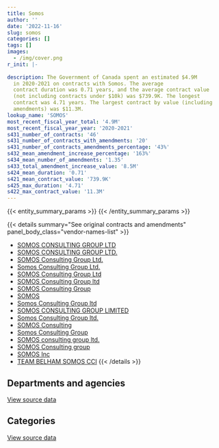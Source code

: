 ```yaml
---
title: Somos
author: ''
date: '2022-11-16'
slug: somos
categories: []
tags: []
images:
  - /img/cover.png
r_init: |-
  
description: The Government of Canada spent an estimated $4.9M
  in 2020-2021 on contracts with Somos. The average
  contract duration was 0.71 years, and the average contract value
  (not including contracts under $10k) was $739.9K. The longest
  contract was 4.71 years. The largest contract by value (including
  amendments) was $11.3M.
lookup_name: 'SOMOS'
most_recent_fiscal_year_total: '4.9M'
most_recent_fiscal_year_year: '2020-2021'
s431_number_of_contracts: '46'
s431_number_of_contracts_with_amendments: '20'
s431_number_of_contracts_amendments_percentage: '43%'
s432_mean_amendment_increase_percentage: '163%'
s434_mean_number_of_amendments: '1.35'
s433_total_amendment_increase_value: '8.5M'
s424_mean_duration: '0.71'
s421_mean_contract_value: '739.9K'
s425_max_duration: '4.71'
s422_max_contract_value: '11.3M'
---
```


<script src="/rmarkdown-libs/htmlwidgets/htmlwidgets.js"></script>
<link href="/rmarkdown-libs/datatables-css/datatables-crosstalk.css" rel="stylesheet" />
<script src="/rmarkdown-libs/datatables-binding/datatables.js"></script>
<script src="/rmarkdown-libs/jquery/jquery-3.6.0.min.js"></script>
<link href="/rmarkdown-libs/dt-core-bootstrap/css/dataTables.bootstrap.min.css" rel="stylesheet" />
<link href="/rmarkdown-libs/dt-core-bootstrap/css/dataTables.bootstrap.extra.css" rel="stylesheet" />
<script src="/rmarkdown-libs/dt-core-bootstrap/js/jquery.dataTables.min.js"></script>
<script src="/rmarkdown-libs/dt-core-bootstrap/js/dataTables.bootstrap.min.js"></script>
<link href="/rmarkdown-libs/crosstalk/css/crosstalk.min.css" rel="stylesheet" />
<script src="/rmarkdown-libs/crosstalk/js/crosstalk.min.js"></script>
<script src="/rmarkdown-libs/htmlwidgets/htmlwidgets.js"></script>
<link href="/rmarkdown-libs/datatables-css/datatables-crosstalk.css" rel="stylesheet" />
<script src="/rmarkdown-libs/datatables-binding/datatables.js"></script>
<script src="/rmarkdown-libs/jquery/jquery-3.6.0.min.js"></script>
<link href="/rmarkdown-libs/dt-core-bootstrap/css/dataTables.bootstrap.min.css" rel="stylesheet" />
<link href="/rmarkdown-libs/dt-core-bootstrap/css/dataTables.bootstrap.extra.css" rel="stylesheet" />
<script src="/rmarkdown-libs/dt-core-bootstrap/js/jquery.dataTables.min.js"></script>
<script src="/rmarkdown-libs/dt-core-bootstrap/js/dataTables.bootstrap.min.js"></script>
<link href="/rmarkdown-libs/crosstalk/css/crosstalk.min.css" rel="stylesheet" />
<script src="/rmarkdown-libs/crosstalk/js/crosstalk.min.js"></script>

{{< entity_summary_params >}}
{{< /entity_summary_params >}}

{{< details summary="See original contracts and amendments" panel_body_class="vendor-names-list" >}}
- [SOMOS CONSULTING GROUP LTD](https://search.open.canada.ca/en/ct/?sort=contract_value_f%20desc&page=1&search_text=%22SOMOS%20CONSULTING%20GROUP%20LTD%22)
- [SOMOS CONSULTING GROUP LTD.](https://search.open.canada.ca/en/ct/?sort=contract_value_f%20desc&page=1&search_text=%22SOMOS%20CONSULTING%20GROUP%20LTD.%22)
- [SOMOS Consulting Group Ltd.](https://search.open.canada.ca/en/ct/?sort=contract_value_f%20desc&page=1&search_text=%22SOMOS%20Consulting%20Group%20Ltd.%22)
- [Somos Consulting Group Ltd.](https://search.open.canada.ca/en/ct/?sort=contract_value_f%20desc&page=1&search_text=%22Somos%20Consulting%20Group%20Ltd.%22)
- [SOMOS Consulting Group Ltd](https://search.open.canada.ca/en/ct/?sort=contract_value_f%20desc&page=1&search_text=%22SOMOS%20Consulting%20Group%20Ltd%22)
- [SOMOS Consulting Group ltd](https://search.open.canada.ca/en/ct/?sort=contract_value_f%20desc&page=1&search_text=%22SOMOS%20Consulting%20Group%20ltd%22)
- [SOMOS Consulting Group](https://search.open.canada.ca/en/ct/?sort=contract_value_f%20desc&page=1&search_text=%22SOMOS%20Consulting%20Group%22)
- [SOMOS](https://search.open.canada.ca/en/ct/?sort=contract_value_f%20desc&page=1&search_text=%22SOMOS%22)
- [Somos Consulting Group ltd](https://search.open.canada.ca/en/ct/?sort=contract_value_f%20desc&page=1&search_text=%22Somos%20Consulting%20Group%20ltd%22)
- [SOMOS CONSULTING GROUP LIMITED](https://search.open.canada.ca/en/ct/?sort=contract_value_f%20desc&page=1&search_text=%22SOMOS%20CONSULTING%20GROUP%20LIMITED%22)
- [Somos Consulting Group ltd.](https://search.open.canada.ca/en/ct/?sort=contract_value_f%20desc&page=1&search_text=%22Somos%20Consulting%20Group%20ltd.%22)
- [SOMOS Consulting](https://search.open.canada.ca/en/ct/?sort=contract_value_f%20desc&page=1&search_text=%22SOMOS%20Consulting%22)
- [Somos Consulting Group](https://search.open.canada.ca/en/ct/?sort=contract_value_f%20desc&page=1&search_text=%22Somos%20Consulting%20Group%22)
- [SOMOS consulting group ltd.](https://search.open.canada.ca/en/ct/?sort=contract_value_f%20desc&page=1&search_text=%22SOMOS%20consulting%20group%20ltd.%22)
- [SOMOS Consulting group](https://search.open.canada.ca/en/ct/?sort=contract_value_f%20desc&page=1&search_text=%22SOMOS%20Consulting%20group%22)
- [SOMOS Inc](https://search.open.canada.ca/en/ct/?sort=contract_value_f%20desc&page=1&search_text=%22SOMOS%20Inc%22)
- [TEAM BELHAM SOMOS CCI](https://search.open.canada.ca/en/ct/?sort=contract_value_f%20desc&page=1&search_text=%22TEAM%20BELHAM%20SOMOS%20CCI%22)
{{< /details >}}

## Departments and agencies

<div id="htmlwidget-1" style="width:100%;height:auto;" class="datatables html-widget"></div>
<script type="application/json" data-for="htmlwidget-1">{"x":{"style":"bootstrap","filter":"none","vertical":false,"data":[["<a href=\"/departments/cbsa-asfc/\">Canada Border Services Agency<\/a>","<a href=\"/departments/dnd-mdn/\">National Defence<\/a>","<a href=\"/departments/ic/\">Innovation, Science and Economic Development Canada<\/a>","<a href=\"/departments/rcmp-grc/\">Royal Canadian Mounted Police<\/a>","<a href=\"/departments/vac-acc/\">Veterans Affairs Canada<\/a>"],[571125.1,1753617.27,937737.66,425245.72,3634763.45],[179077.22,1918217.45,653898.75,224855.96,5182343.14],[null,782212.7,26725.01,null,4882880.76],[null,null,null,null,4869539.55]],"container":"<table class=\"table table-striped table-hover row-border order-column display\">\n  <thead>\n    <tr>\n      <th>Department<\/th>\n      <th>2017-2018<\/th>\n      <th>2018-2019<\/th>\n      <th>2019-2020<\/th>\n      <th>2020-2021<\/th>\n    <\/tr>\n  <\/thead>\n<\/table>","options":{"order":[[4,"desc"]],"pageLength":10,"autoWidth":true,"columnDefs":[{"targets":1,"render":"function(data, type, row, meta) {\n    return type !== 'display' ? data : DTWidget.formatCurrency(data, \"$\", 2, 3, \",\", \".\", true, null);\n  }"},{"targets":2,"render":"function(data, type, row, meta) {\n    return type !== 'display' ? data : DTWidget.formatCurrency(data, \"$\", 2, 3, \",\", \".\", true, null);\n  }"},{"targets":3,"render":"function(data, type, row, meta) {\n    return type !== 'display' ? data : DTWidget.formatCurrency(data, \"$\", 2, 3, \",\", \".\", true, null);\n  }"},{"targets":4,"render":"function(data, type, row, meta) {\n    return type !== 'display' ? data : DTWidget.formatCurrency(data, \"$\", 2, 3, \",\", \".\", true, null);\n  }"},{"width":"16%","targets":[1,2,3,4]},{"className":"dt-right","targets":[1,2,3,4]}],"orderClasses":false}},"evals":["options.columnDefs.0.render","options.columnDefs.1.render","options.columnDefs.2.render","options.columnDefs.3.render"],"jsHooks":[]}</script>
<p class="text-right">
<a href="https://github.com/GoC-Spending/contracts-data/tree/main/data/out/vendors/somos/summary_by_fiscal_year_by_department.csv" class="source-data-link btn btn-link">View source data</a>
</p>

## Categories

<div id="htmlwidget-2" style="width:100%;height:auto;" class="datatables html-widget"></div>
<script type="application/json" data-for="htmlwidget-2">{"x":{"style":"bootstrap","filter":"none","vertical":false,"data":[["<a href=\"/categories/professional_services/\">Professional services<\/a>","<a href=\"/categories/information_technology/\">Information technology<\/a>"],[5813626.45,1508862.76],[7325416.55,832975.98],[5665093.46,26725.01],[4869539.55,null]],"container":"<table class=\"table table-striped table-hover row-border order-column display\">\n  <thead>\n    <tr>\n      <th>Category<\/th>\n      <th>2017-2018<\/th>\n      <th>2018-2019<\/th>\n      <th>2019-2020<\/th>\n      <th>2020-2021<\/th>\n    <\/tr>\n  <\/thead>\n<\/table>","options":{"order":[[4,"desc"]],"dom":"t","pageLength":30,"autoWidth":true,"columnDefs":[{"targets":1,"render":"function(data, type, row, meta) {\n    return type !== 'display' ? data : DTWidget.formatCurrency(data, \"$\", 2, 3, \",\", \".\", true, null);\n  }"},{"targets":2,"render":"function(data, type, row, meta) {\n    return type !== 'display' ? data : DTWidget.formatCurrency(data, \"$\", 2, 3, \",\", \".\", true, null);\n  }"},{"targets":3,"render":"function(data, type, row, meta) {\n    return type !== 'display' ? data : DTWidget.formatCurrency(data, \"$\", 2, 3, \",\", \".\", true, null);\n  }"},{"targets":4,"render":"function(data, type, row, meta) {\n    return type !== 'display' ? data : DTWidget.formatCurrency(data, \"$\", 2, 3, \",\", \".\", true, null);\n  }"},{"width":"16%","targets":[1,2,3,4]},{"className":"dt-right","targets":[1,2,3,4]}],"orderClasses":false,"lengthMenu":[10,25,30,50,100]}},"evals":["options.columnDefs.0.render","options.columnDefs.1.render","options.columnDefs.2.render","options.columnDefs.3.render"],"jsHooks":[]}</script>
<p class="text-right">
<a href="https://github.com/GoC-Spending/contracts-data/tree/main/data/out/vendors/somos/summary_by_fiscal_year_by_category.csv" class="source-data-link btn btn-link">View source data</a>
</p>
